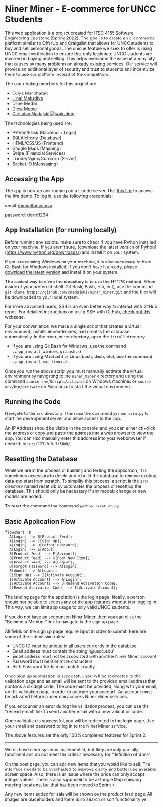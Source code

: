 # Niner Miner - E-commerce for UNCC Students

This web application is a project created for ITSC 4155 Software Engineering Capstone (Spring 2022).
The goal is to create an e-commerce platform similar to OfferUp and Craigslist that allows for UNCC
students to buy and sell personal goods. The unique feature we seek to offer is using
UNCC email verification to ensure that only legitimate UNCC students are involved in
buying and selling. This helps overcome the issue of anonymity that causes so many
problems on already existing services. Our service will provide an additional layer of
security and trust to students and incentivize them to use our platform instead of the
competitors.

The contributing members for this project are:
- [Oviya Manoharan](https://github.com/oviya23)
- [Hinal Makadiya](https://www.linkedin.com/in/hinal-makadiya-60838b207/)
- Dane Medlin
- [Drew Moore](https://github.com/drew18moore)
- [Christian Madajski](https://www.linkedin.com/in/cmadajsk/) [![wakatime](https://wakatime.com/badge/user/510092ca-a9b8-48f5-bf50-9b05005ef525/project/a5b9008a-d413-431f-92d4-80beef67c7cc.svg)](https://wakatime.com/badge/user/510092ca-a9b8-48f5-bf50-9b05005ef525/project/a5b9008a-d413-431f-92d4-80beef67c7cc)

The technologies being used are:
- Python/Flask (Backend + Logic)
- SQLAlchemy (Database)
- HTML/CSS/JS (Frontend)
- Google Maps (Mapping)
- Stripe (Financial Services)
- Linode/Nginx/Gunicorn (Server)
- Socket.IO (Messaging)

## Accessing the App

The app is now up and running on a Linode server. Use [this link](https://194.195.214.161/) to access the live demo. To log in, use the following credentials:

email: demo@uncc.edu

password: demo1234

## App Installation (for running locally)

Before running any scripts, make sure to check if you have Python installed on your machine. If you aren't sure, 
{download the latest version of Python](https://www.python.org/downloads/) and install it on your system.

If you are running Windows on your machine, it is also necessary to have Git Bash for Windows installed. 
If you don't have it already, please [download the latest version](https://git-scm.com/downloads) and install it on your system.

The easiest way to clone the repository is to use the HTTPS method. When inside of your preferred shell 
(Git Bash, Bash, zsh, ect), use the command ```git clone https://github.com/cmadajski/niner_miner.git``` 
and the files will be downloaded to your local system.

For more advanced users, SSH is an even better way to interact with GitHub repos. For detailed instructions 
on using SSH with GitHub, [check out this webpage.](https://docs.github.com/en/authentication/connecting-to-github-with-ssh)

For your convenience, we made a single script that creates a virtual environment, installs dependencies, 
and creates the database automatically. In the niner_miner directory, open the ```install``` directory. 
- if you are using Git Bash for Windows, use the command ```./app_install_windows_gitbash.sh```
- if you are using Mac(zsh) or Linux(bash, dash, etc), use the command ```./app_install_mac_linux.sh```

Once you run the above script you must manually activate the virtual environment by navigating to the ```niner_miner``` directory and using the command ```source env/Scripts/activate``` on Windows machines or ```source env/bin/activate``` on Mac/Linux to start the virtual environment.

## Running the Code
Navigate to the ```src``` directory. Then use the command ```python main.py``` to start
the development server and allow access to the app.

An IP Address should be visible in the console, and you can either ctl+click the address
or copy and paste the address into a web browser to view the app. You can also manually
enter this address into your webbrowser if needed: ```http://127.0.0.1:5000/```

## Resetting the Database
While we are in the process of building and testing the application, it is sometimes necessary to delete and 
rebuild the database to remove existing data and start from scratch. To simplify this process, a script in the
```src/``` directory named reset_db.py automates the process of resetting the database. This should only be necessary if any models change or new models are added.

To reset the command the command ```python reset_db.py```

## Basic Application Flow

```mermaid
flowchart TD
  A[Login] --> B[Product Feed];
  A[Login] --> C[Sign Up];
  A[Login] --> D[Forgot Password];
  A[Login] --> E[About];
  B[Product Feed] --> F[Account];
  B[Product Feed] --> G[Post New Item];
  B[Product Feed] --> H[Logout];
  D[Forgot Password] --> A[Login];
  E[About] --> A[Login];
  C[Sign Up] --> I[Activate Account];
  I[Activate Account] --> A[Login];
  I[Activate Account] --> J[Resend Activation Code];
  J[Resend Activation Code] --> I[Activate Account];
```

The landing page for the appliation is the login page. Ideally, a person should not be able to access any of the app features without first logging in. This way, we can limit app usage to only valid UNCC students.

If you do not have an account on Niner Miner, then you can click the "Become a Member" link to navigate to the sign up page.

All fields on the sign up page require input in order to submit. Here are some of the submission rules:
- UNCC ID must be unique to all users currently in the database
- Email address must contain the string '@uncc.edu'
- Email address must not be associated with another Niner Miner account
- Password must be 8 or more characters
- Both Password fields must match exactly

Once sign up submission is successful, you will be redirected to the validation page and an email will be sent to the provided email address that contains a six digit code. The code must be provided, along with your email, on the validation page in order to activate your account. An account must be activated before a user can acccess Niner Miner services.

If you encounter an error during the validation process, you can use the "resend email" link to send another email with a new validation code.

Once validation is successful, you will be redirected to the login page. Use your email and password to log in to the Niner Miner service.

The above features are the only 100% completed features for Sprint 2.

--------------------------------------------------------------------------------------------------------------------

We do have other systems implemented, but they are only partially functional and do not meet the criteria necessary for "definition of done".

On the post page, you can add new items that you would like to sell. The interface needs to be overhauled to improve clarity and better use available screen space. Also, there is an issue where the price can only accept integer values. There is also supposed to be a Google Map showing meeting locations, but that has been moved to Sprint 4.

Any new items added for sale will be shown on the product feed page. All images are placeholders and there is no search or sort functionality yet.
